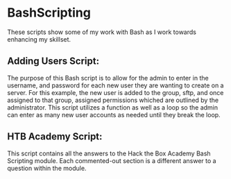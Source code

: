 # BashScripting
These scripts show some of my work with Bash as I work towards enhancing my skillset.

## Adding Users Script:
The purpose of this Bash script is to allow for the admin to enter in the username, and password for each new user they are wanting to create on a server. For this example, the new user is added to the group, sftp, and once assigned to that group, assigned permissions whiched are outlined by the administrator. This script utilizes a function as well as a loop so the admin can enter as many new user accounts as needed until they break the loop.

## HTB Academy Script:

This script contains all the answers to the Hack the Box Academy Bash Scripting module. Each commented-out section is a different answer to a question within the module.
